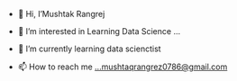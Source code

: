 - 👋 Hi, I’Mushtak Rangrej
- 👀 I’m interested in Learning Data Science ...
- 🌱 I’m currently learning data scienctist

- 📫 How to reach me ...mushtaqrangrez0786@gmail.com

<!---
hydra7062/hydra7062 is a ✨ special ✨ repository because its `README.md` (this file) appears on your GitHub profile.
You can click the Preview link to take a look at your changes.
--->
